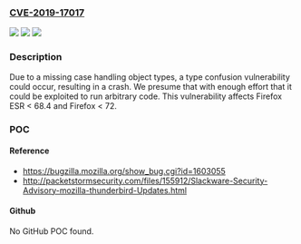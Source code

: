 ### [CVE-2019-17017](https://cve.mitre.org/cgi-bin/cvename.cgi?name=CVE-2019-17017)
![](https://img.shields.io/static/v1?label=Product&message=Firefox&color=blue)
![](https://img.shields.io/static/v1?label=Version&message=n%2Fa&color=blue)
![](https://img.shields.io/static/v1?label=Vulnerability&message=Type%20Confusion%20in%20XPCVariant.cpp&color=brighgreen)

### Description

Due to a missing case handling object types, a type confusion vulnerability could occur, resulting in a crash. We presume that with enough effort that it could be exploited to run arbitrary code. This vulnerability affects Firefox ESR < 68.4 and Firefox < 72.

### POC

#### Reference
- https://bugzilla.mozilla.org/show_bug.cgi?id=1603055
- http://packetstormsecurity.com/files/155912/Slackware-Security-Advisory-mozilla-thunderbird-Updates.html

#### Github
No GitHub POC found.

